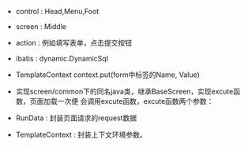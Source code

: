 - control : Head,Menu,Foot
- screen : Middle
- action : 例如填写表单，点击提交按钮

- ibatis : dynamic.DynamicSql

- TemplateContext context.put(form中标签的Name, Value)

- 实现screen/common下的同名java类，继承BaseScreen，实现excute函数，页面加载一次便 会调用excute函数，excute函数两个参数：
 - RunData : 封装页面请求的request数据
 - TemplateContext : 封装上下文环境参数。
